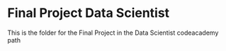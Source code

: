 # Final Project Data Scientist
 This is the folder for the Final Project in the Data Scientist codeacademy path
